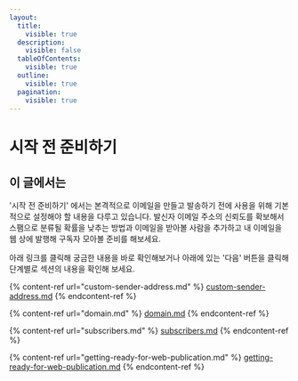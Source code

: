 ```yaml
---
layout:
  title:
    visible: true
  description:
    visible: false
  tableOfContents:
    visible: true
  outline:
    visible: true
  pagination:
    visible: true
---
```


# 시작 전 준비하기

## 이 글에서는

'시작 전 준비하기' 에서는 본격적으로 이메일을 만들고 발송하기 전에 사용을 위해 기본적으로 설정해야 할 내용을 다루고 있습니다. 발신자 이메일 주소의 신뢰도를 확보해서 스팸으로 분류될 확률을 낮추는 방법과 이메일을 받아볼 사람을 추가하고 내 이메일을 웹 상에 발행해 구독자 모아볼 준비를 해보세요.

아래 링크를 클릭해 궁금한 내용을 바로 확인해보거나 아래에 있는 '다음' 버튼을 클릭해 단계별로 섹션의 내용을 확인해 보세요.

{% content-ref url="custom-sender-address.md" %}
[custom-sender-address.md](custom-sender-address.md)
{% endcontent-ref %}

{% content-ref url="domain.md" %}
[domain.md](domain.md)
{% endcontent-ref %}

{% content-ref url="subscribers.md" %}
[subscribers.md](subscribers.md)
{% endcontent-ref %}

{% content-ref url="getting-ready-for-web-publication.md" %}
[getting-ready-for-web-publication.md](getting-ready-for-web-publication.md)
{% endcontent-ref %}


